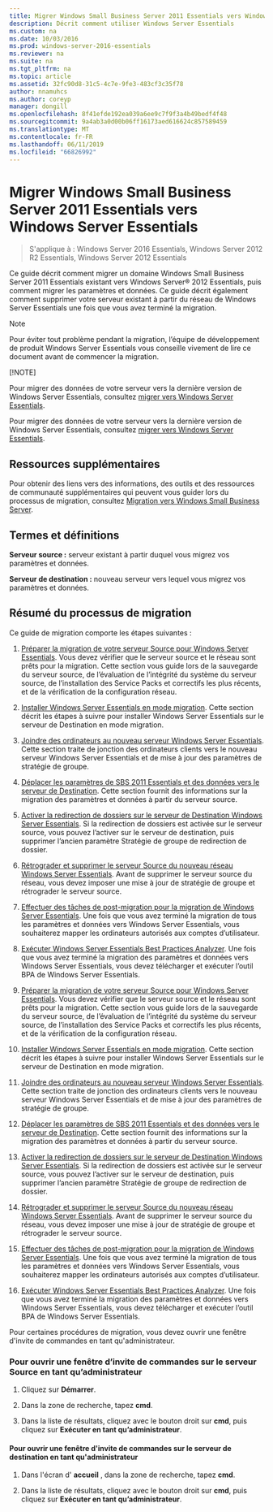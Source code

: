 ```yaml
---
title: Migrer Windows Small Business Server 2011 Essentials vers Windows Server Essentials
description: Décrit comment utiliser Windows Server Essentials
ms.custom: na
ms.date: 10/03/2016
ms.prod: windows-server-2016-essentials
ms.reviewer: na
ms.suite: na
ms.tgt_pltfrm: na
ms.topic: article
ms.assetid: 32fc90d8-31c5-4c7e-9fe3-483cf3c35f78
author: nnamuhcs
ms.author: coreyp
manager: dongill
ms.openlocfilehash: 8f41efde192ea039a6ee9c7f9f3a4b49bedf4f48
ms.sourcegitcommit: 9a4ab3a0d00b06ff16173aed616624c857589459
ms.translationtype: MT
ms.contentlocale: fr-FR
ms.lasthandoff: 06/11/2019
ms.locfileid: "66826992"
---
```

# <a name="migrate-windows-small-business-server-2011-essentials-to-windows-server-essentials"></a>Migrer Windows Small Business Server 2011 Essentials vers Windows Server Essentials

>S'applique à : Windows Server 2016 Essentials, Windows Server 2012 R2 Essentials, Windows Server 2012 Essentials

Ce guide décrit comment migrer un domaine Windows Small Business Server 2011 Essentials existant vers Windows Server® 2012 Essentials, puis comment migrer les paramètres et données. Ce guide décrit également comment supprimer votre serveur existant à partir du réseau de Windows Server Essentials une fois que vous avez terminé la migration.  
  
> [!NOTE]
>  Pour éviter tout problème pendant la migration, l’équipe de développement de produit Windows Server Essentials vous conseille vivement de lire ce document avant de commencer la migration.  
> 
> [!NOTE]
> 
>  Pour migrer des données de votre serveur vers la dernière version de Windows Server Essentials, consultez [migrer vers Windows Server Essentials](Migrate-from-Previous-Versions-to-Windows-Server-Essentials-or-Windows-Server-Essentials-Experience.md).  
> 
>  Pour migrer des données de votre serveur vers la dernière version de Windows Server Essentials, consultez [migrer vers Windows Server Essentials](../migrate/Migrate-from-Previous-Versions-to-Windows-Server-Essentials-or-Windows-Server-Essentials-Experience.md).  

  
## <a name="additional-resources"></a>Ressources supplémentaires  
 Pour obtenir des liens vers des informations, des outils et des ressources de communauté supplémentaires qui peuvent vous guider lors du processus de migration, consultez [Migration vers Windows Small Business Server](https://go.microsoft.com/fwlink/?LinkId=217520).  
  
## <a name="terms-and-definitions"></a>Termes et définitions  
 **Serveur source :** serveur existant à partir duquel vous migrez vos paramètres et données.  
  
 **Serveur de destination :** nouveau serveur vers lequel vous migrez vos paramètres et données.  
  
## <a name="migration-process-summary"></a>Résumé du processus de migration  
 Ce guide de migration comporte les étapes suivantes :  
  

1.  [Préparer la migration de votre serveur Source pour Windows Server Essentials](Prepare-your-Source-Server-for-Windows-Server-Essentials-migration.md).  Vous devez vérifier que le serveur source et le réseau sont prêts pour la migration. Cette section vous guide lors de la sauvegarde du serveur source, de l’évaluation de l’intégrité du système du serveur source, de l’installation des Service Packs et correctifs les plus récents, et de la vérification de la configuration réseau.  
  
2.  [Installer Windows Server Essentials en mode migration](Install-Windows-Server-Essentials-in-migration-mode.md).  Cette section décrit les étapes à suivre pour installer Windows Server Essentials sur le serveur de Destination en mode migration.  
  
3.  [Joindre des ordinateurs au nouveau serveur Windows Server Essentials](Join-computers-to-the-new-Windows-Server-Essentials-server.md).  Cette section traite de jonction des ordinateurs clients vers le nouveau serveur Windows Server Essentials et de mise à jour des paramètres de stratégie de groupe.  
  
4.  [Déplacer les paramètres de SBS 2011 Essentials et des données vers le serveur de Destination](Move-Windows-SBS-2011-Essentials-to-the-Destination-Server-for-migration.md).  Cette section fournit des informations sur la migration des paramètres et données à partir du serveur source.  
  
5.  [Activer la redirection de dossiers sur le serveur de Destination Windows Server Essentials](Enable-folder-redirection-on-the-Windows-Server-Essentials-Destination-Server.md).  Si la redirection de dossiers est activée sur le serveur source, vous pouvez l’activer sur le serveur de destination, puis supprimer l’ancien paramètre Stratégie de groupe de redirection de dossier.  
  
6.  [Rétrograder et supprimer le serveur Source du nouveau réseau Windows Server Essentials](Demote-and-remove-the-Source-Server-from-the-new-Windows-Server-Essentials-network.md).  Avant de supprimer le serveur source du réseau, vous devez imposer une mise à jour de stratégie de groupe et rétrograder le serveur source.  
  
7.  [Effectuer des tâches de post-migration pour la migration de Windows Server Essentials](Perform-post-migration-tasks-for-Windows-Server-Essentials-migration.md).  Une fois que vous avez terminé la migration de tous les paramètres et données vers Windows Server Essentials, vous souhaiterez mapper les ordinateurs autorisés aux comptes d’utilisateur.  
  
8.  [Exécuter Windows Server Essentials Best Practices Analyzer](Run-the-Windows-Server-Essentials-Best-Practices-Analyzer.md).  Une fois que vous avez terminé la migration des paramètres et données vers Windows Server Essentials, vous devez télécharger et exécuter l’outil BPA de Windows Server Essentials.  

1.  [Préparer la migration de votre serveur Source pour Windows Server Essentials](../migrate/Prepare-your-Source-Server-for-Windows-Server-Essentials-migration.md).  Vous devez vérifier que le serveur source et le réseau sont prêts pour la migration. Cette section vous guide lors de la sauvegarde du serveur source, de l’évaluation de l’intégrité du système du serveur source, de l’installation des Service Packs et correctifs les plus récents, et de la vérification de la configuration réseau.  
  
2.  [Installer Windows Server Essentials en mode migration](../migrate/Install-Windows-Server-Essentials-in-migration-mode.md).  Cette section décrit les étapes à suivre pour installer Windows Server Essentials sur le serveur de Destination en mode migration.  
  
3.  [Joindre des ordinateurs au nouveau serveur Windows Server Essentials](../migrate/Join-computers-to-the-new-Windows-Server-Essentials-server.md).  Cette section traite de jonction des ordinateurs clients vers le nouveau serveur Windows Server Essentials et de mise à jour des paramètres de stratégie de groupe.  
  
4.  [Déplacer les paramètres de SBS 2011 Essentials et des données vers le serveur de Destination](../migrate/Move-Windows-SBS-2011-Essentials-to-the-Destination-Server-for-migration.md).  Cette section fournit des informations sur la migration des paramètres et données à partir du serveur source.  
  
5.  [Activer la redirection de dossiers sur le serveur de Destination Windows Server Essentials](../migrate/Enable-folder-redirection-on-the-Windows-Server-Essentials-Destination-Server.md).  Si la redirection de dossiers est activée sur le serveur source, vous pouvez l’activer sur le serveur de destination, puis supprimer l’ancien paramètre Stratégie de groupe de redirection de dossier.  
  
6.  [Rétrograder et supprimer le serveur Source du nouveau réseau Windows Server Essentials](../migrate/Demote-and-remove-the-Source-Server-from-the-new-Windows-Server-Essentials-network.md).  Avant de supprimer le serveur source du réseau, vous devez imposer une mise à jour de stratégie de groupe et rétrograder le serveur source.  
  
7.  [Effectuer des tâches de post-migration pour la migration de Windows Server Essentials](../migrate/Perform-post-migration-tasks-for-Windows-Server-Essentials-migration.md).  Une fois que vous avez terminé la migration de tous les paramètres et données vers Windows Server Essentials, vous souhaiterez mapper les ordinateurs autorisés aux comptes d’utilisateur.  
  
8.  [Exécuter Windows Server Essentials Best Practices Analyzer](../migrate/Run-the-Windows-Server-Essentials-Best-Practices-Analyzer.md).  Une fois que vous avez terminé la migration des paramètres et données vers Windows Server Essentials, vous devez télécharger et exécuter l’outil BPA de Windows Server Essentials.  

  
 Pour certaines procédures de migration, vous devez ouvrir une fenêtre d'invite de commandes en tant qu'administrateur.  
  
###  <a name="BKMK_OpenACommandPromptAsAdmin"></a> Pour ouvrir une fenêtre d’invite de commandes sur le serveur Source en tant qu’administrateur  
  
1.  Cliquez sur **Démarrer**.  
  
2.  Dans la zone de recherche, tapez **cmd**.  
  
3.  Dans la liste de résultats, cliquez avec le bouton droit sur **cmd**, puis cliquez sur **Exécuter en tant qu’administrateur**.  
  
#### <a name="to-open-a-command-prompt-window-on-the-destination-server-as-an-administrator"></a>Pour ouvrir une fenêtre d'invite de commandes sur le serveur de destination en tant qu'administrateur  
  
1.  Dans l'écran d' **accueil** , dans la zone de recherche, tapez **cmd**.  
  
2.  Dans la liste de résultats, cliquez avec le bouton droit sur **cmd**, puis cliquez sur **Exécuter en tant qu’administrateur**.
